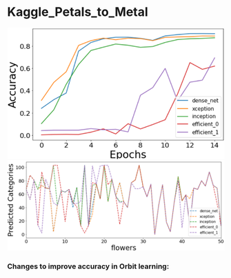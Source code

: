 # Kaggle_Petals_to_Metal

<p align="center">
<img src="https://github.com/maneesh51/Kaggle_Petals_to_Metal/blob/main/Fig1.png" width="1000">
<img src="https://github.com/maneesh51/Kaggle_Petals_to_Metal/blob/main/Fig2.png">
</p>

### Changes to improve accuracy in Orbit learning:
